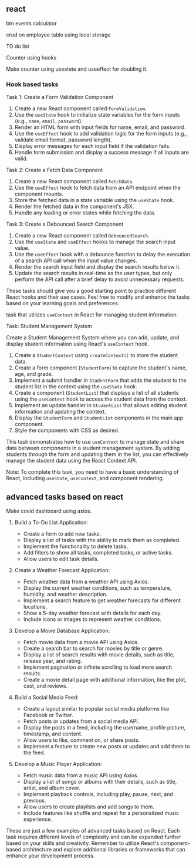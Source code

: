 ## react

  
btn events 
calculator

crud on employee table using local storage

TO do list 

Counter using hooks

Make counter using usestate and useeffect for doubling it.


### Hook based tasks
Task 1: Create a Form Validation Component

1. Create a new React component called `FormValidation`.
2. Use the `useState` hook to initialize state variables for the form inputs (e.g., `name`, `email`, `password`).
3. Render an HTML form with input fields for name, email, and password.
4. Use the `useEffect` hook to add validation logic for the form inputs (e.g., validate email format, password length).
5. Display error messages for each input field if the validation fails.
6. Handle form submission and display a success message if all inputs are valid.

Task 2: Create a Fetch Data Component

1. Create a new React component called `FetchData`.
2. Use the `useEffect` hook to fetch data from an API endpoint when the component mounts.
3. Store the fetched data in a state variable using the `useState` hook.
4. Render the fetched data in the component's JSX.
5. Handle any loading or error states while fetching the data.

Task 3: Create a Debounced Search Component

1. Create a new React component called `DebouncedSearch`.
2. Use the `useState` and `useEffect` hooks to manage the search input value.
3. Use the `useEffect` hook with a debounce function to delay the execution of a search API call when the input value changes.
4. Render the search input field and display the search results below it.
5. Update the search results in real-time as the user types, but only perform the API call after a brief delay to avoid unnecessary requests.

These tasks should give you a good starting point to practice different React hooks and their use cases. Feel free to modify and enhance the tasks based on your learning goals and preferences.


task that utilizes `useContext` in React for managing student information:

Task: Student Management System

Create a Student Management System where you can add, update, and display student information using React's `useContext` hook.

1. Create a `StudentContext` using `createContext()` to store the student data.
2. Create a form component (`StudentForm`) to capture the student's name, age, and grade.
3. Implement a submit handler in `StudentForm` that adds the student to the student list in the context using the `useState` hook.
4. Create a component (`StudentList`) that displays a list of all students using the `useContext` hook to access the student data from the context.
5. Implement an update handler in `StudentList` that allows editing student information and updating the context.
6. Display the `StudentForm` and `StudentList` components in the main app component.
7. Style the components with CSS as desired.

This task demonstrates how to use `useContext` to manage state and share data between components in a student management system. By adding students through the form and updating them in the list, you can effectively manage the student data using the React Context API.

Note: To complete this task, you need to have a basic understanding of React, including `useState`, `useContext`, and component rendering.


## advanced tasks based on react
Make covid dashboard using axios. 




1. Build a To-Do List Application:
   - Create a form to add new tasks.
   - Display a list of tasks with the ability to mark them as completed.
   - Implement the functionality to delete tasks.
   - Add filters to show all tasks, completed tasks, or active tasks.
   - Allow users to edit task details.

2. Create a Weather Forecast Application:
   - Fetch weather data from a weather API using Axios.
   - Display the current weather conditions, such as temperature, humidity, and weather description.
   - Implement a search feature to get weather forecasts for different locations.
   - Show a 5-day weather forecast with details for each day.
   - Include icons or images to represent weather conditions.

3. Develop a Movie Database Application:
   - Fetch movie data from a movie API using Axios.
   - Create a search bar to search for movies by title or genre.
   - Display a list of search results with movie details, such as title, release year, and rating.
   - Implement pagination or infinite scrolling to load more search results.
   - Create a movie detail page with additional information, like the plot, cast, and reviews.

4. Build a Social Media Feed:
   - Create a layout similar to popular social media platforms like Facebook or Twitter.
   - Fetch posts or updates from a social media API.
   - Display the posts in a feed, including the username, profile picture, timestamp, and content.
   - Allow users to like, comment on, or share posts.
   - Implement a feature to create new posts or updates and add them to the feed.

5. Develop a Music Player Application:
   - Fetch music data from a music API using Axios.
   - Display a list of songs or albums with their details, such as title, artist, and album cover.
   - Implement playback controls, including play, pause, next, and previous.
   - Allow users to create playlists and add songs to them.
   - Include features like shuffle and repeat for a personalized music experience.

These are just a few examples of advanced tasks based on React. Each task requires different levels of complexity and can be expanded further based on your skills and creativity. Remember to utilize React's component-based architecture and explore additional libraries or frameworks that can enhance your development process.

